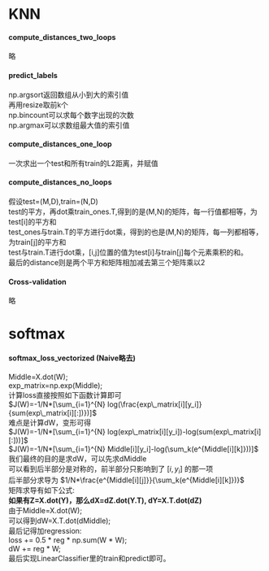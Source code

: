 # KNN
#### compute_distances_two_loops
略  
#### predict_labels
np.argsort返回数组从小到大的索引值  
再用resize取前k个  
np.bincount可以求每个数字出现的次数  
np.argmax可以求数组最大值的索引值  
#### compute_distances_one_loop
一次求出一个test和所有train的L2距离，并赋值  
#### compute_distances_no_loops
假设test=(M,D),train=(N,D)  
test的平方，再dot乘train_ones.T,得到的是(M,N)的矩阵，每一行值都相等，为test[i]的平方和  
test_ones与train.T的平方进行dot乘，得到的也是(M,N)的矩阵，每一列都相等，为train[j]的平方和  
test与train.T进行dot乘，[i,j]位置的值为test[i]与train[j]每个元素乘积的和。  
最后的distance则是两个平方和矩阵相加减去第三个矩阵乘以2  
#### Cross-validation
略  

# softmax

#### softmax_loss_vectorized (Naive略去)
Middle=X.dot(W);  
exp_matrix=np.exp(Middle);    
计算loss直接按照如下函数计算即可  
$J(W)=-1/N*[\sum_{i=1}^{N} log(\frac{exp\_matrix[i][y_i]}{sum(exp\_matrix[i][:])})]$  
难点是计算dW，变形可得  
$J(W)=-1/N*[\sum_{i=1}^{N} log(exp\_matrix[i][y_i])-log(sum(exp\_matrix[i][:]))]$  
$J(W)=-1/N*[\sum_{i=1}^{N} Middle[i][y_i]-log(\sum_k(e^{Middle[i][k]}))]$
我们最终的目的是求dW，可以先求dMiddle  
可以看到后半部分是对称的，前半部分只影响到了 $[i,y_i]$ 的那一项  
后半部分求导为 $1/N*\frac{e^{Middle[i][j]}}{\sum_k(e^{Middle[i][k]})}$  
矩阵求导有如下公式:  
**如果有Z=X.dot(Y)，那么dX=dZ.dot(Y.T), dY=X.T.dot(dZ)**  
由于Middle=X.dot(W);  
可以得到dW=X.T.dot(dMiddle);  
最后记得加regression:  
loss += 0.5 * reg * np.sum(W * W);  
dW += reg * W;  
最后实现LinearClassifier里的train和predict即可。  
